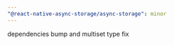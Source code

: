 ```yaml
---
"@react-native-async-storage/async-storage": minor
---
```


dependencies bump and multiset type fix
